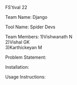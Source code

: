 FS'tival 22

Team Name: Django

Tool Name: Spider Devs

Team Members: 
    1)Vishwanath N <br />
    2)Vishal GK <br />
    3)Karthickeyan M <br />

Problem Statement: 

Installation:

Usage Instructions:

